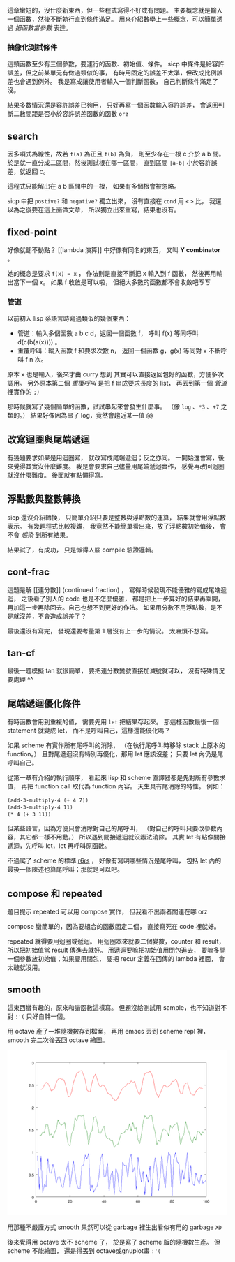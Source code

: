 這章蠻短的，沒什麼新東西，但一些程式寫得不好或有問題。
主要概念就是輸入一個函數，然後不斷執行直到條件滿足。
用來介紹數學上一些概念，可以簡單透過 *把函數當參數* 表達。

### 抽像化測試條件
這類函數至少有三個參數，要運行的函數、初始值、條件。
sicp 中條件是給容許誤差，但之前某單元有做過類似的事，
有時用固定的誤差不太準，但改成比例誤差也會遇到例外。
我是寫成讓使用者輸入一個判斷函數，
自己判斷條件滿足了沒。

結果多數情況還是容許誤差已夠用，
只好再寫一個函數輸入容許誤差，
會返回判斷二數間距是否小於容許誤差函數的函數 `orz`


## search
因多項式為線性，故若 `f(a)` 為正且 `f(b)` 為負，
則至少存在一根 c 介於 a b 間。
於是就一直分成二區間，然後測試根在哪一區間，
直到區間 `|a-b|` 小於容許誤差，就返回 c。

這程式只能解出在 a b 區間中的一根，
如果有多個根會被忽略。

sicp 中把 `postive?` 和 `negative?` 獨立出來，
沒有直接在 `cond` 用 `<` `>` 比，
我還以為之後要在這上面做文章，
所以獨立出來重寫，結果也沒有。

## fixed-point
好像就翻不動點？
[[lambda 演算]] 中好像有同名的東西，
又叫 **Y combinator** 。

她的概念是要求 `f(x) = x` ，
作法則是直接不斷把 x 輸入到 f 函數，
然後再用輸出當下一個 x。
如果 f 收斂是可以啦，
但絕大多數的函數都不會收斂吧ㄎㄎ

### 管道
以前初入 lisp 系語言時寫過類似的幾個東西：

  - 管道：輸入多個函數 a b c d，返回一個函數 f，
    呼叫 f(x) 等同呼叫 d(c(b(a(x)))) 。
  - 重覆呼叫：輸入函數 f 和要求次數 n，
    返回一個函數 g，g(x) 等同對 x 不斷呼叫 f n 次。

原本 x 也是輸入，後來才由 curry 想到
其實可以直接返回包好的函數，方便多次調用。
另外原本第二個 *重覆呼叫* 是把 f 串成要求長度的 list，
再丟到第一個 *管道* 裡實作的 `;)`

那時候就寫了幾個簡單的函數，試試串起來會發生什麼事。
（像 `log` 、`*3` 、`+7` 之類的。）
結果好像因為串了 log，竟然會趨近某一值 `@@`

## 改寫迴圈與尾端遞迴
有幾題要求如果是用迴圈寫，
就改寫成尾端遞迴；反之亦同。
一開始還會寫，後來覺得其實沒什麼難度。
我是會要求自己儘量用尾端遞迴實作，
感覺再改回迴圈就沒什麼難度。
後面就有點懶得寫。

## 浮點數與整數轉換
sicp 還沒介紹轉換，
只簡單介紹只要是整數與浮點數的運算，
結果就會用浮點數表示。
有幾題程式比較複雜，
我竟然不能簡單看出來，放了浮點數初始值後，
會不會 *感染* 到所有結果。

結果試了，有成功，
只是懶得人腦 compile 驗證邏輯。


## cont-frac
這題是解 [[連分數]] (continued fraction) ，
寫得時候發現不能優雅的寫成尾端遞迴，
之後看了別人的 code 也是不怎麼優雅，
都是把上一步算好的結果再乘開，
再加這一步再除回去。自己也想不到更好的作法。
如果用分數不用浮點數，是不是就沒差，不會造成誤差了？

最後還沒有寫完，
發現還要考量第 1 層沒有上一步的情況。
太麻煩不想寫。

## tan-cf
最後一題模擬 tan 就很簡單，
要把連分數變號直接加減號就可以，
沒有特殊情況要處理 ^^

## 尾端遞迴優化條件
有時函數會用到重複的值，
需要先用 `let` 把結果存起來。
那這樣函數最後一個 statement 就變成 let，
而不是呼叫自己，這樣還能優化嗎？

如果 scheme 有實作所有尾呼叫的消除，
（在執行尾呼叫時移除 stack 上原本的 function。）
且對尾遞迴沒有特別再優化，那用 let 應該沒差；
只要 let 內仍是尾呼叫自己。

從第一章有介紹的執行順序，
看起來 lisp 和 scheme 直譯器都是先對所有參數求值，
再把 function call 取代為 function 內容。
天生具有尾消除的特性。
例如：

    (add-3-multiply-4 (+ 4 7))
    (add-3-multiply-4 11)
    (* 4 (+ 3 11))

但某些語言，因為方便只會消除對自己的尾呼叫，
（對自己的呼叫只要改參數內容，其它都一樣不用動。）
所以遇到間接遞迴就沒辦法消除。
其實 let 有點像間接遞迴，先呼叫 let，let 再呼叫原函數。

不過爬了 scheme 的標準 [r6rs][] ，
好像有寫明哪些情況是尾呼叫，
包括 let 內的最後一個陳述也算尾呼叫；那就是可以吧。

[r6rs]: http://www.r6rs.org/final/html/r6rs/r6rs-Z-H-14.html#node_sec_11.20


## compose 和 repeated
題目提示 repeated 可以用 compose 實作，
但我看不出兩者關連在哪 orz

compose 蠻簡單的，因為要組合的函數固定二個，
直接寫死在 code 裡就好。

repeated 就得要用迴圈或遞迴。
用迴圈本來就要二個變數，counter 和 result，
所以把初始值當 result 傳進去就好。
用遞迴要嘛把初始值用閉包進去，
要嘛多開一個參數放初始值；如果要用閉包，
要把 recur 定義在回傳的 lambda 裡面，
會太醜就沒用。

## smooth
這東西蠻有趣的，原來和諧函數這樣寫。
但題沒給測試用 sample，也不知道對不對 `:'(`
只好自幹一個。

用 octave 產了一堆隨機數存到檔案，
再用 emacs 丟到 scheme repl 裡，
smooth 完二次後丟回 octave 繪圖。

![smooth random number](smooth-random-number.svg)

用那種不嚴謹方式 smooth 果然可以從
garbage 裡生出看似有用的 garbage `XD`

後來覺得用 octave 太不 scheme 了，
於是寫了 scheme 版的隨機數生產。
但 scheme 不能繪圖，
還是得丟到 octave或gnuplot畫 `:'(`
